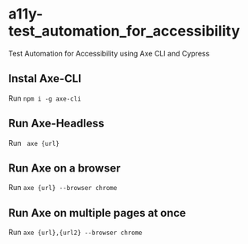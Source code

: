# a11y-test_automation_for_accessibility

Test Automation for Accessibility using Axe CLI and Cypress

## Instal Axe-CLI

Run `npm i -g axe-cli`

## Run Axe-Headless

Run ` axe {url}`

## Run Axe on a browser

Run `axe {url} --browser chrome`

## Run Axe on multiple pages at once

Run `axe {url},{url2} --browser chrome`
